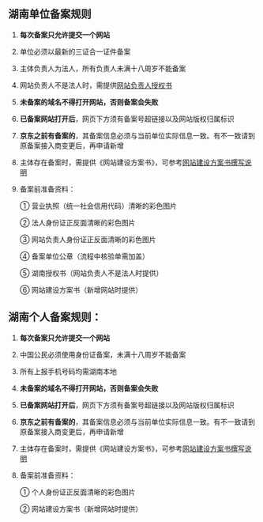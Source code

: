 ## 湖南单位备案规则

1. **每次备案只允许提交一个网站**

2. 单位必须以最新的三证合一证件备案

3. 主体负责人为法人，所有负责人未满十八周岁不能备案

4. 网站负责人不是法人时，需提供[网站负责人授权书](https://badownload.s3.cn-north-1.jdcloud-oss.com/buchongziliao/hunan/hunanshouquanshu.docx)

5. **未备案的域名不得打开网站，否则备案会失败**

6. **已备案网站打开后**，网页下方须有备案号超链接以及网站版权归属标识

7. **京东之前有备案的**，其备案信息必须与当前单位实际信息一致。有不一致请到原备案接入商变更后，再申请新增

8.  主体存在备案时，需提供《网站建设方案书》，可参考[网站建设方案书撰写说明](https://badownload.s3.cn-north-1.jdcloud-oss.com/buchongziliao/hunan/wzjsfas.docx)

9. 备案前准备资料：

   ① 营业执照（统一社会信用代码）清晰的彩色图片

   ② 法人身份证正反面清晰的彩色图片

   ③ 网站负责人身份证正反面清晰的彩色图片

   ④ 备案单位公章（流程中核验单需加盖）

   ⑤ 湖南授权书（网站负责人不是法人时提供）
   
   ⑥ 网站建设方案书（新增网站时提供）

   

## 湖南个人备案规则：

1. **每次备案只允许提交一个网站**

2. 中国公民必须使用身份证备案，未满十八周岁不能备案

3. 所有上报手机号码均需湖南本地

4. **未备案的域名不得打开网站，否则备案会失败**

5. **已备案网站打开后**，网页下方须有备案号超链接以及网站版权归属标识

6. **京东之前有备案的**，其备案信息必须与当前单位实际信息一致。有不一致请到原备案接入商变更后，再申请新增

7. 主体存在备案时，需提供《网站建设方案书》，可参考[网站建设方案书撰写说明](https://badownload.s3.cn-north-1.jdcloud-oss.com/buchongziliao/hunan/wzjsfas.docx)

8. 备案前准备资料：

   ① 个人身份证正反面清晰的彩色图片

   ② 网站建设方案书（新增网站时提供）
